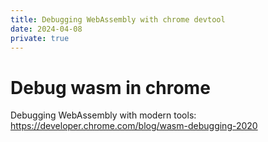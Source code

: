 ```yaml
---
title: Debugging WebAssembly with chrome devtool
date: 2024-04-08
private: true
---
```

# Debug wasm in chrome
Debugging WebAssembly with modern tools: https://developer.chrome.com/blog/wasm-debugging-2020